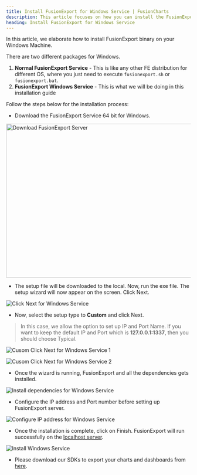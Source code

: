 ```yaml
---
title: Install FusionExport for Windows Service | FusionCharts
description: This article focuses on how you can install the FusionExport for windows service.
heading: Install FusionExport for Windows Service
---
```


In this article, we elaborate how to install FusionExport binary on your Windows Machine.

There are two different packages for Windows.

1. **Normal FusionExport Service** - This is like any other FE distribution for different OS, where you just need to execute `fusionexport.sh` or `fusionexport.bat`.
2. **FusionExport Windows Service** - This is what we will be doing in this installation guide

Follow the steps below for the installation process:

- Download the FusionExport Service 64 bit for Windows.

<img src="{% site.BASE_URL %}/images/download-fusionexport-server-for-windows-service.png" alt="Download FusionExport Server" width="700" height="420">

- The setup file will be downloaded to the local. Now, run the exe file. The setup wizard will now appear on the screen. Click Next.

![Click Next for Windows Service](/images/click-next-windows-service.png)

- Now, select the setup type to **Custom** and click Next. 

> In this case, we allow the option to set up IP and Port Name. If you want to keep the default IP and Port which is **127.0.0.1:1337**, then you should choose Typical.

![Cusom Click Next for Windows Service 1](/images/custom-click-next-for-windows-service-1.png)

![Cusom Click Next for Windows Service 2](/images/custom-click-next-for-windows-service-2.png)

- Once the wizard is running, FusionExport and all the dependencies gets installed.

![Install dependencies for Windows Service](/images/install-dependencies-for-windows-service.png)

- Configure the IP address and Port number before setting up FusionExport server.

![Configure IP address for Windows Service](/images/configure-ip-address-for-windows-service.png)

- Once the installation is complete, click on Finish. FusionExport will run successfully on the [localhost server](http://127.0.0.1:1337/).

![Install Windows Service](/images/installation-for-fe-windows-service.png)

- Please download our SDKs to export your charts and dashboards from [here](http://fusioncharts.com/download/fusionexport).
